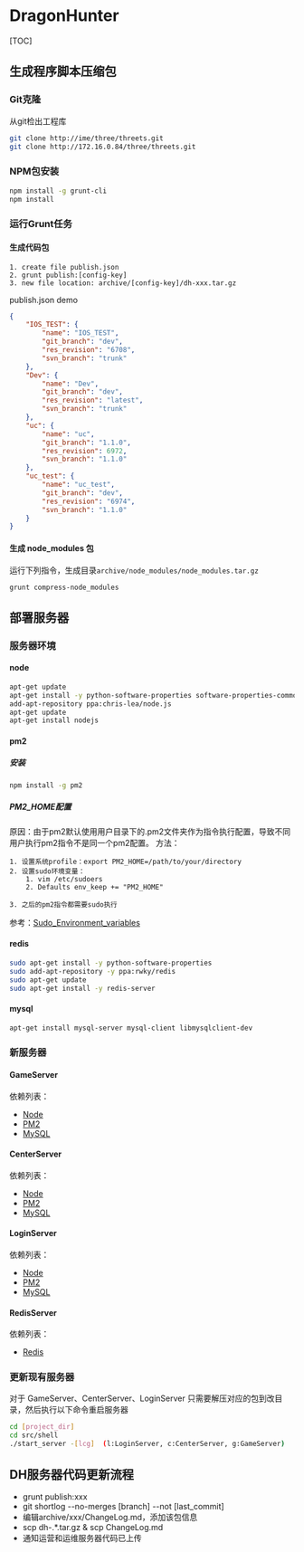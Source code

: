 # DragonHunter

[TOC]

## 生成程序脚本压缩包

### Git克隆

从git检出工程库

``` bash
git clone http://ime/three/threets.git
git clone http://172.16.0.84/three/threets.git
```

### NPM包安装

```bash
npm install -g grunt-cli
npm install
```

### 运行Grunt任务

#### 生成代码包

	1. create file publish.json
	2. grunt publish:[config-key]
	3. new file location: archive/[config-key]/dh-xxx.tar.gz


publish.json demo

```json
{
    "IOS_TEST": {
        "name": "IOS_TEST",
        "git_branch": "dev",
        "res_revision": "6708",
        "svn_branch": "trunk"
    },
    "Dev": {
        "name": "Dev",
        "git_branch": "dev",
        "res_revision": "latest",
        "svn_branch": "trunk"
    },
    "uc": {
        "name": "uc",
        "git_branch": "1.1.0",
        "res_revision": 6972,
        "svn_branch": "1.1.0"
    },
    "uc_test": {
        "name": "uc_test",
        "git_branch": "dev",
        "res_revision": "6974",
        "svn_branch": "1.1.0"
    }
}
```

#### 生成 node_modules 包

运行下列指令，生成目录`archive/node_modules/node_modules.tar.gz`
```bash
grunt compress-node_modules
```

## 部署服务器

### 服务器环境

#### node

``` bash
apt-get update
apt-get install -y python-software-properties software-properties-common
add-apt-repository ppa:chris-lea/node.js
apt-get update
apt-get install nodejs
```

#### pm2

##### 安装

```bash
npm install -g pm2
```

##### PM2_HOME配置

原因：由于pm2默认使用用户目录下的.pm2文件夹作为指令执行配置，导致不同用户执行pm2指令不是同一个pm2配置。
方法：

	1. 设置系统profile：export PM2_HOME=/path/to/your/directory
	2. 设置sudo环境变量：
		1. vim /etc/sudoers
		2. Defaults env_keep += "PM2_HOME"

	3. 之后的pm2指令都需要sudo执行

参考：[Sudo_Environment_variables][]


#### redis

```bash
sudo apt-get install -y python-software-properties
sudo add-apt-repository -y ppa:rwky/redis
sudo apt-get update
sudo apt-get install -y redis-server
```

#### mysql
```bash
apt-get install mysql-server mysql-client libmysqlclient-dev
```

### 新服务器

#### GameServer

依赖列表：
- [Node](#node)
- [PM2](#pm2)
- [MySQL](#mysql)

#### CenterServer

依赖列表：
- [Node](#node)
- [PM2](#pm2)
- [MySQL](#mysql)

#### LoginServer

依赖列表：
- [Node](#node)
- [PM2](#pm2)
- [MySQL](#mysql)

#### RedisServer

依赖列表：
- [Redis](#redis)

### 更新现有服务器

对于 GameServer、CenterServer、LoginServer 只需要解压对应的包到改目录，然后执行以下命令重启服务器
```bash
cd [project_dir]
cd src/shell
./start_server -[lcg]  (l:LoginServer, c:CenterServer, g:GameServer)
```

## DH服务器代码更新流程

- grunt publish:xxx
- git shortlog --no-merges [branch] --not [last_commit]
- 编辑archive/xxx/ChangeLog.md，添加该包信息
- scp dh-.*.tar.gz & scp ChangeLog.md
- 通知运营和运维服务器代码已上传


[Sudo_Environment_variables]: https://wiki.archlinux.org/index.php/Sudo#Environment_variables
